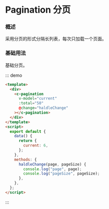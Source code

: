 # Pagination 分页

### 概述

采用分页的形式分隔长列表，每次只加载一个页面。

### 基础用法

基础分页。

::: demo

```html
<template>
  <div>
    <c-pagination
      v-model="current"
      :total="50"
      @change="haldleChange"
    ></c-pagination>
  </div>
</template>
<script>
  export default {
    data() {
      return {
        current: 6,
      };
    },
    methods: {
      haldleChange(page, pageSize) {
        console.log("page", page);
        console.log("pageSize", pageSize);
      },
    },
  };
</script>
```

:::
